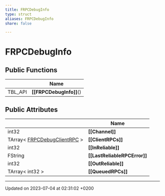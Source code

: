```yaml
---
title: FRPCDebugInfo
type: struct
aliases: FRPCDebugInfo
share: false

---
```


# FRPCDebugInfo





## Public Functions

|                | Name           |
| -------------- | -------------- |
| TBL_API | **[[FRPCDebugInfo]]**() |

## Public Attributes

|                | Name           |
| -------------- | -------------- |
| int32 | **[[Channel]]**  |
| TArray< [FRPCDebugClientRPC](/docs/SDK/Source/Classes/structFRPCDebugClientRPC.md) > | **[[ClientRPCs]]**  |
| int32 | **[[InReliable]]**  |
| FString | **[[LastReliableRPCError]]**  |
| int32 | **[[OutReliable]]**  |
| TArray< int32 > | **[[QueuedRPCs]]**  |

-------------------------------

Updated on 2023-07-04 at 02:31:02 +0200